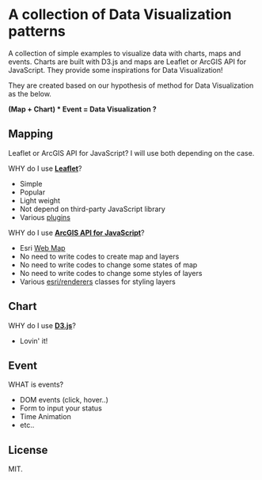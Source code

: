 # A collection of Data Visualization patterns

A collection of simple examples to visualize data with charts, maps and events.
Charts are built with D3.js and maps are Leaflet or ArcGIS API for JavaScript.
They provide some inspirations for Data Visualization!

They are created based on our hypothesis of method for Data Visualization as the below.

__(Map + Chart) * Event = Data Visualization ?__

## Mapping

Leaflet or ArcGIS API for JavaScript? I will use both depending on the case.

WHY do I use __[Leaflet](http://leafletjs.com/)__?

* Simple
* Popular
* Light weight
* Not depend on third-party JavaScript library
* Various [plugins](http://leafletjs.com/plugins.html)

WHY do I use __[ArcGIS API for JavaScript](https://developers.arcgis.com/javascript/)__?

* Esri [Web Map](http://esrijapan.github.io/arcgis-dev-resources/create-webmap/)
* No need to write codes to create map and layers
* No need to write codes to change some states of map
* No need to write codes to change some styles of layers
* Various [esri/renderers](https://developers.arcgis.com/javascript/jshelp/intro_bettermaps.html) classes for styling layers

## Chart

WHY do I use __[D3.js](https://d3js.org/)__?

* Lovin' it!

## Event

WHAT is events?

* DOM events (click, hover..)
* Form to input your status
* Time Animation
* etc..

## License
MIT.
